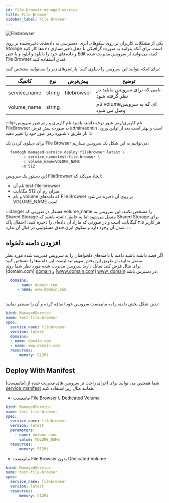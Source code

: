 ```yaml
---
id: file-browser-managed-service
title: File Browser
sidebar_label: File Browser
---
```


![Filebrowser](/img/docs/file-browser-managed-service.svg "Filebrowseer")

یکی از مشکلات کاربران بر روی سکو‌های ابری، دسترسی به داده‌های ذخیره‌شده بر روی Storage است، برای آنکه بتوانید به صورت گرافیکی با محل ذخیره‌سازی داده‌ها کار کنید و داده‌های خود را دانلود و آپلود و یا حتی Edit کنید، می‌توانید از سرویس مدیریت شده File Browser فندق استفاده کنید.<br/>

برای اینکه بتوانید این سرویس را دیپلوی کنید٬ پارامتر‌های زیر را می‌توانید مشخص کنید:

|کانفیگ|نوع|پیش‌فرض|توضیح|
|---	|---	|---	|---	|
|service_name| string| filebrowser| نامی که برای سرویس مایلید در نظر گرفته شود|
|volume_name| string| |نام volumeای که به سرویس وصل می شود|

:::tip نام کاربری/رمز عبور
توجه داشته باشید نام کاربری و رمزعبور سرویس FileBrowser به صورت پیش فرض admin/admin است و بهتر است بعد از اولین ورود، از طریق داشبورد رمز عبور خود را تغییر دهید.
:::

برای دیپلوی کردن یک File Browser می‌توانیم به این شکل یک سرویس بسازیم:

```bash
  fandogh managed-service deploy filebrowser latest \
       -c service_name=test-file-browser \
       -c volume_name=VOLUME_NAME
       -m 512
```

این دستور یک سرویس FileBrowser ایجاد می‌کند که:
- نام آن test-file-browser
- میزان رم آن 512 مگابایت.
- و نام volume که داده‌های File Browser بر روی آن ذخیره می‌شود VOLUME_NAME است.

:::danger هشدار
در صورتی که volume_name را مشخص نکنید، این سرویس به Shared Storage متصل می‌شود اما به خاطر داشته باشید که Shared Storage برای هر کاربر ۲.۵ گیگابایت است و در صورتی که مازاد آن داده‌ای را ذخیره کنید، احتمال پاک شدن آن وجود دارد و سکوی ابری فندق مسئولیتی در قبال آن ندارد.
:::

## افزودن دامنه دلخواه

اگر قصد داشته باشید دامنه یا دامنه‌های دلخواهتان را به سرویس مدیریت شده مورد نظر متصل نمایید، از طریق این بخش می‌توانید لیست این دامنه‌ها را مشخص کنید.<br/>
برای مثال فرض کنید تمایل دارید سرویس مدیریت شده مورد نظر شما روی  [domain.com] [domain]  و  [www.domain.com] [www_domain]  در دسترس باشد:

```yaml
  domains:
     - name: domain.com
     - name: www.domain.com
     ...
```

بدین شکل بخش دامنه را به مانیفست سرویس خود اضافه کرده و آن را مستقر نمایید:

```yaml title="filebrowser_deployment.yml"
kind: ManagedService
name: test-file-browser
spec:
  service_name: filebrowser
  version: latest
  domains:
  - name: domain.com
  - name: www.domain.com
  resources:
      memory: 512Mi
```

## Deploy With Manifest
  
شما همچنین می توانید برای اجرای راحت تر سرویس های مدیریت شده از [مانیفست] [service_manifest] همانند مثال زیر استفاده کنید.

- مانیفست File Browser با Dedicated Volume

```yaml title="filebrowser_deployment.yml"
kind: ManagedService
name: test-file-browser
spec:
  service_name: filebrowser
  version: latest
  parameters:
    - name: volume_name
      value: VOLUME_NAME
  resources:
      memory: 512Mi
```

- مانیفست File Browser بدون Dedicated Volume

```yaml title="filebrowser_deployment.yml"
kind: ManagedService
name: test-file-browser
spec:
  service_name: filebrowser
  version: latest
  resources:
      memory: 512Mi
```

[dedicated_volume]: /docs/volumes/dedicated-volume
[www_domain]: http://www.domain.com
[domain]: http://domain.com
[service_manifest]: /docs/services/service-manifest